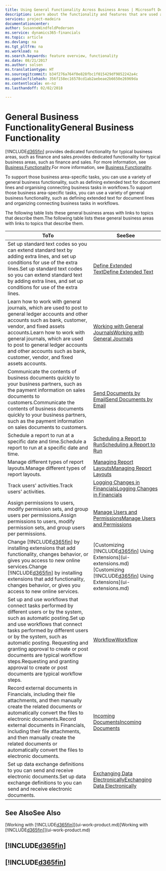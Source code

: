 ```yaml
---
title: Using General Functionality Across Business Areas | Microsoft Docs
description: Learn about the functionality and features that are used across business areas in Finance and Operations, Business edition .
services: project-madeira
documentationcenter: 
author: SusanneWindfeldPedersen
ms.service: dynamics365-financials
ms.topic: article
ms.devlang: na
ms.tgt_pltfrm: na
ms.workload: na
ms.search.keywords: feature overview, functionality
ms.date: 08/21/2017
ms.author: solsen
ms.translationtype: HT
ms.sourcegitcommit: b34f276a764f0e828fbc1f015429df9852242a4c
ms.openlocfilehash: 356f158ec16578cd1ab2aebeae2b6650e26969da
ms.contentlocale: en-nz
ms.lasthandoff: 02/02/2018

---
```

# <a name="general-business-functionality"></a><span data-ttu-id="53168-103">General Business Functionality</span><span class="sxs-lookup"><span data-stu-id="53168-103">General Business Functionality</span></span>
[!INCLUDE[d365fin](includes/d365fin_md.md)] <span data-ttu-id="53168-104"> provides dedicated functionality for typical business areas, such as finance and sales.</span><span class="sxs-lookup"><span data-stu-id="53168-104">provides dedicated functionality for typical business areas, such as finance and sales.</span></span> <span data-ttu-id="53168-105">For more information, see [Business Functionality](madeira-business-functionality.md).</span><span class="sxs-lookup"><span data-stu-id="53168-105">For more information, see [Business Functionality](madeira-business-functionality.md).</span></span>

<span data-ttu-id="53168-106">To support those business area-specific tasks, you can use a variety of general business functionality, such as defining extended text for document lines and organising connecting business tasks in workflows.</span><span class="sxs-lookup"><span data-stu-id="53168-106">To support those business area-specific tasks, you can use a variety of general business functionality, such as defining extended text for document lines and organizing connecting business tasks in workflows.</span></span>



<span data-ttu-id="53168-107">The following table lists these general business areas with links to topics that describe them.</span><span class="sxs-lookup"><span data-stu-id="53168-107">The following table lists these general business areas with links to topics that describe them.</span></span>

| <span data-ttu-id="53168-108">To</span><span class="sxs-lookup"><span data-stu-id="53168-108">To</span></span> | <span data-ttu-id="53168-109">See</span><span class="sxs-lookup"><span data-stu-id="53168-109">See</span></span> |
| --- | --- |
| <span data-ttu-id="53168-110">Set up standard text codes so you can extend standard text by adding extra lines, and set up conditions for use of the extra lines.</span><span class="sxs-lookup"><span data-stu-id="53168-110">Set up standard text codes so you can extend standard text by adding extra lines, and set up conditions for use of the extra lines.</span></span> |[<span data-ttu-id="53168-111">Define Extended Text</span><span class="sxs-lookup"><span data-stu-id="53168-111">Define Extended Text</span></span>](ui-how-define-ext-text.md) |
| <span data-ttu-id="53168-112">Learn how to work with general journals, which are used to post to general ledger accounts and other accounts such as bank, customer, vendor, and fixed assets accounts.</span><span class="sxs-lookup"><span data-stu-id="53168-112">Learn how to work with general journals, which are used to post to general ledger accounts and other accounts such as bank, customer, vendor, and fixed assets accounts.</span></span> |[<span data-ttu-id="53168-113">Working with General Journals</span><span class="sxs-lookup"><span data-stu-id="53168-113">Working with General Journals</span></span>](ui-work-general-journals.md) |
| <span data-ttu-id="53168-114">Communicate the contents of business documents quickly to your business partners, such as the payment information on sales documents to customers.</span><span class="sxs-lookup"><span data-stu-id="53168-114">Communicate the contents of business documents quickly to your business partners, such as the payment information on sales documents to customers.</span></span> |[<span data-ttu-id="53168-115">Send Documents by Email</span><span class="sxs-lookup"><span data-stu-id="53168-115">Send Documents by Email</span></span>](ui-how-send-documents-email.md) |
| <span data-ttu-id="53168-116">Schedule a report to run at a specific date and time.</span><span class="sxs-lookup"><span data-stu-id="53168-116">Schedule a report to run at a specific date and time.</span></span> |[<span data-ttu-id="53168-117">Scheduling a Report to Run</span><span class="sxs-lookup"><span data-stu-id="53168-117">Scheduling a Report to Run</span></span>](ui-work-report.md#ScheduleReport) |
| <span data-ttu-id="53168-118">Manage different types of report layouts.</span><span class="sxs-lookup"><span data-stu-id="53168-118">Manage different types of report layouts.</span></span> |[<span data-ttu-id="53168-119">Managing Report Layouts</span><span class="sxs-lookup"><span data-stu-id="53168-119">Managing Report Layouts</span></span>](ui-manage-report-layouts.md) |
| <span data-ttu-id="53168-120">Track users' activities.</span><span class="sxs-lookup"><span data-stu-id="53168-120">Track users' activities.</span></span>|[<span data-ttu-id="53168-121">Logging Changes in Financials</span><span class="sxs-lookup"><span data-stu-id="53168-121">Logging Changes in Financials</span></span>](across-log-changes.md)|
|<span data-ttu-id="53168-122">Assign permissions to users, modify permission sets, and group users per permissions.</span><span class="sxs-lookup"><span data-stu-id="53168-122">Assign permissions to users, modify permission sets, and group users per permissions.</span></span>|[<span data-ttu-id="53168-123">Manage Users and Permissions</span><span class="sxs-lookup"><span data-stu-id="53168-123">Manage Users and Permissions</span></span>](ui-how-users-permissions.md)|
| <span data-ttu-id="53168-124">Change [!INCLUDE[d365fin](includes/d365fin_md.md)] by installing extensions that add functionality, changes behavior, or gives you access to new online services.</span><span class="sxs-lookup"><span data-stu-id="53168-124">Change [!INCLUDE[d365fin](includes/d365fin_md.md)] by installing extensions that add functionality, changes behavior, or gives you access to new online services.</span></span> |<span data-ttu-id="53168-125">[Customizing [!INCLUDE[d365fin](includes/d365fin_md.md)] Using Extensions](ui-extensions.md)</span><span class="sxs-lookup"><span data-stu-id="53168-125">[Customizing [!INCLUDE[d365fin](includes/d365fin_md.md)] Using Extensions](ui-extensions.md)</span></span> |
|<span data-ttu-id="53168-126">Set up and use workflows that connect tasks performed by different users or by the system, such as automatic posting.</span><span class="sxs-lookup"><span data-stu-id="53168-126">Set up and use workflows that connect tasks performed by different users or by the system, such as automatic posting.</span></span> <span data-ttu-id="53168-127">Requesting and granting approval to create or post documents are typical workflow steps.</span><span class="sxs-lookup"><span data-stu-id="53168-127">Requesting and granting approval to create or post documents are typical workflow steps.</span></span>|[<span data-ttu-id="53168-128">Workflow</span><span class="sxs-lookup"><span data-stu-id="53168-128">Workflow</span></span>](across-workflow.md)|
|<span data-ttu-id="53168-129">Record external documents in Financials, including their file attachments, and then manually create the related documents or automatically convert the files to electronic documents.</span><span class="sxs-lookup"><span data-stu-id="53168-129">Record external documents in Financials, including their file attachments, and then manually create the related documents or automatically convert the files to electronic documents.</span></span>|[<span data-ttu-id="53168-130">Incoming Documents</span><span class="sxs-lookup"><span data-stu-id="53168-130">Incoming Documents</span></span>](across-income-documents.md)|
| <span data-ttu-id="53168-131">Set up data exchange definitions to you can send and receive electronic documents.</span><span class="sxs-lookup"><span data-stu-id="53168-131">Set up data exchange definitions to you can send and receive electronic documents.</span></span> |[<span data-ttu-id="53168-132">Exchanging Data Electronically</span><span class="sxs-lookup"><span data-stu-id="53168-132">Exchanging Data Electronically</span></span>](across-data-exchange.md) |

## <a name="see-also"></a><span data-ttu-id="53168-133">See Also</span><span class="sxs-lookup"><span data-stu-id="53168-133">See Also</span></span>
<span data-ttu-id="53168-134">[Working with [!INCLUDE[d365fin](includes/d365fin_md.md)]](ui-work-product.md)</span><span class="sxs-lookup"><span data-stu-id="53168-134">[Working with [!INCLUDE[d365fin](includes/d365fin_md.md)]](ui-work-product.md)</span></span>

## [!INCLUDE[d365fin](includes/free_trial_md.md)]  
## [!INCLUDE[d365fin](includes/training_link_md.md)]

